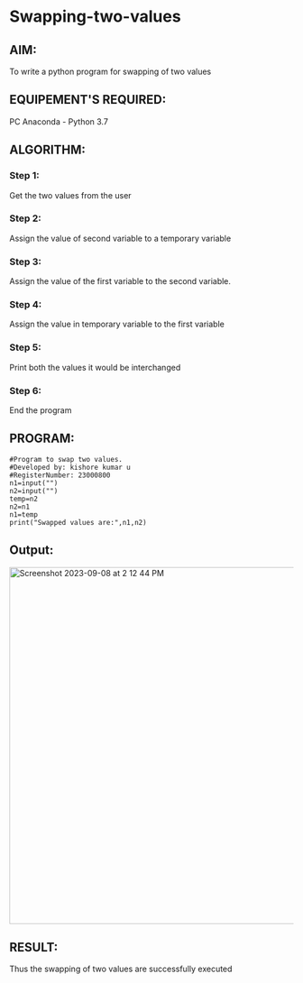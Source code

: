 # Swapping-two-values
## AIM:
To write a python program for swapping of two values
## EQUIPEMENT'S REQUIRED: 
PC
Anaconda - Python 3.7
## ALGORITHM: 
### Step 1:
Get the two values from the user
### Step 2: 
Assign the value of second variable to a temporary variable 
### Step 3: 
Assign the value of the first variable to the second variable.
### Step 4:  
Assign the value in temporary variable to the first variable
### Step 5: 
Print both the values it would be interchanged
### Step 6: 
End the program
## PROGRAM:
```
#Program to swap two values.
#Developed by: kishore kumar u  
#RegisterNumber: 23000800
n1=input("")
n2=input("")
temp=n2
n2=n1
n1=temp
print("Swapped values are:",n1,n2)
```

## Output:

<img width="633" alt="Screenshot 2023-09-08 at 2 12 44 PM" src="https://github.com/Kishorekumar22060/Swapping-two-values/assets/141472136/770cd05c-5036-45f6-9970-b266273d121f">

## RESULT:
Thus the swapping of two values are successfully executed



